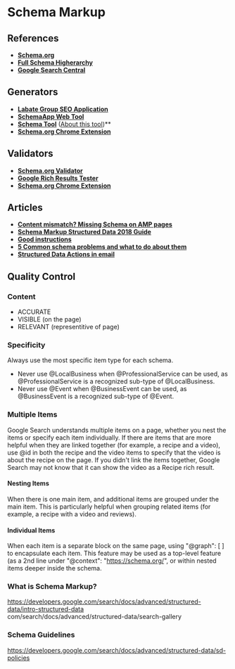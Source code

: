 # Schema Markup

## References
* **[Schema.org](https://schema.org)**
* **[Full Schema Higherarchy](https://schema.org/docs/full.html)**
* **[Google Search Central](https://search.google.com/search-console?lfhs=2)**

## Generators
* **[Labate Group SEO Application](https://labate.io/applications/schema)**
* **[SchemaApp Web Tool](https://www.schemaapp.com/tools/jsonld-schema-generator/)**
* **[Schema Tool](https://schema.pythonanywhere.com)** ([About this tool](http://polak.es/en/generator.html))**
* **[Schema.org Chrome Extension](https://chrome.google.com/webstore/detail/schema-builder-tester-for)**

## Validators
* **[Schema.org Validator](https://validator.schema.org)**
* **[Google Rich Results Tester](https://search.google.com/test/rich-results)**
* **[Schema.org Chrome Extension](https://chrome.google.com/webstore/detail/schema-builder-tester-for)**

## Articles
* **[Content mismatch? Missing Schema on AMP pages](https://www.searchenginejournal.com/structured-data-amp/323523)**
* **[Schema Markup Structured Data 2018 Guide](https://presencemedia.io/schema-markup-structured-data-2018-guide)**
* **[Good instructions](https://builtvisible.com/micro-data-schema-org-guide-generating-rich-snippets)**
* **[5 Common schema problems and what to do about them](https://www.distilled.net/resources/5-common-schema-problems-and-what-to-do-about-them/)**
* **[Structured Data Actions in email](https://developers.google.com/gmail/markup/reference/go-to-action)**

## Quality Control
### Content
- ACCURATE
- VISIBLE (on the page)
- RELEVANT (representitive of page)

### Specificity
Always use the most specific item type for each schema.
- Never use @LocalBusiness when @ProfessionalService can be used, as @ProfessionalService is a recognized sub-type of @LocalBusiness.
- Never use @Event when @BusinessEvent can be used, as @BusinessEvent is a recognized sub-type of @Event.

### Multiple Items
Google Search understands multiple items on a page, whether you nest the items or specify each item individually. If there are items that are more helpful when they are linked together (for example, a recipe and a video), use @id in both the recipe and the video items to specify that the video is about the recipe on the page. If you didn't link the items together, Google Search may not know that it can show the video as a Recipe rich result.

#### Nesting Items
When there is one main item, and additional items are grouped under the main item. This is particularly helpful when grouping related items (for example, a recipe with a video and reviews).

#### Individual Items
When each item is a separate block on the same page, using "@graph": [ ] to encapsulate each item. This feature may be used as a top-level feature (as a 2nd line under "@context": "https://schema.org/", or within nested items deeper inside the schema.



### What is Schema Markup?<br>
https://developers.google.com/search/docs/advanced/structured-data/intro-structured-data<br>com/search/docs/advanced/structured-data/search-gallery<br>
### Schema Guidelines<br>
https://developers.google.com/search/docs/advanced/structured-data/sd-policies<br>


